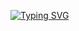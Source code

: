 [![Typing SVG](https://readme-typing-svg.demolab.com?font=Fira+Code&pause=1000&center=true&width=435&lines=Hi+Welcome;Junior+Computer+Engineer;I'm+Melih)](https://git.io/typing-svg)